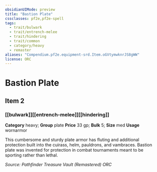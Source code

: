 ```yaml
---
obsidianUIMode: preview
title: "Bastion Plate"
cssclasses: pf2e,pf2e-spell
tags:
  - trait/bulwark
  - trait/entrench-melee
  - trait/hindering
  - trait/common
  - category/heavy
  - remaster
aliases: "Compendium.pf2e.equipment-srd.Item.oGVtymwknrJS8gWW"
license: ORC
---
```

# Bastion Plate
## Item 2
### [[bulwark]][[entrench-melee]][[hindering]]

**Category** heavy; **Group** plate
**Price** 33 gp; 
**Bulk** 5; **Size** med
**Usage** wornarmor

This cumbersome and sturdy plate armor has fluting and additional protection built into the cuirass, helm, pauldrons, and vambraces. Bastion plate was invented for protection in combat tournaments meant to be sporting rather than lethal.

*Source: Pathfinder Treasure Vault (Remastered)*
*ORC*